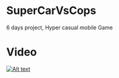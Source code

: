 # SuperCarVsCops
6 days project, Hyper casual mobile Game

# Video
[![Alt text](https://img.youtube.com/vi/cCsjHWFaop0/0.jpg)](https://www.youtube.com/watch?v=cCsjHWFaop0)
